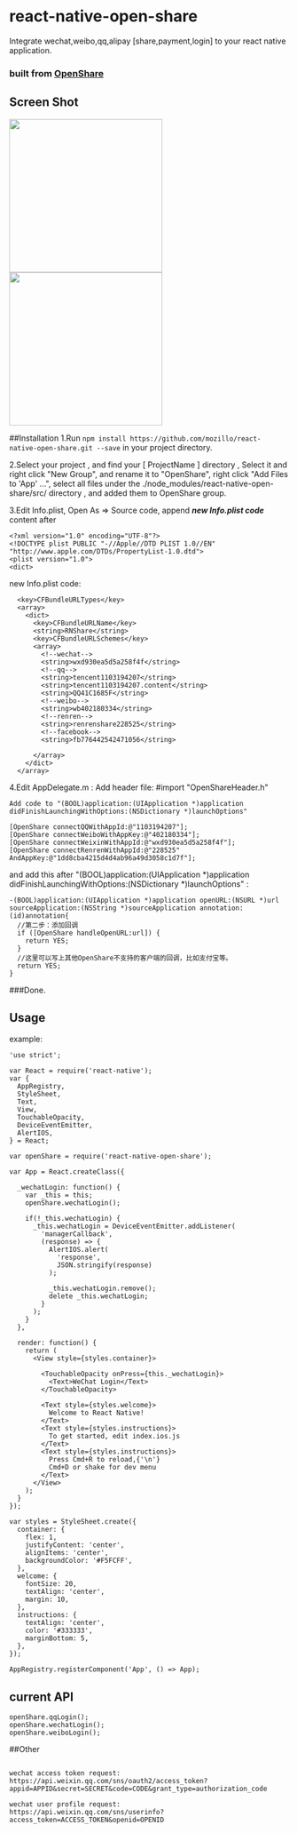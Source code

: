 # react-native-open-share
Integrate wechat,weibo,qq,alipay [share,payment,login] to your react native application.
### built from [OpenShare](https://github.com/100apps/openshare) 
## Screen Shot

<img src="https://raw.githubusercontent.com/mozillo/react-native-open-share/master/screenshot_1.png" width="276"/>
<img src="https://raw.githubusercontent.com/mozillo/react-native-open-share/master/screentshot_2.png" width="276"/>

##Installation
1.Run `npm install https://github.com/mozillo/react-native-open-share.git --save` in your project directory.

2.Select your project , and find your [ ProjectName ] directory , Select it and right click "New Group", and rename it to "OpenShare", right click "Add Files to 'App' ...", select all files under the ./node_modules/react-native-open-share/src/ directory , and added them to OpenShare group.

3.Edit Info.plist, Open As => Source code, append ***new Info.plist code*** content after 

```
<?xml version="1.0" encoding="UTF-8"?>
<!DOCTYPE plist PUBLIC "-//Apple//DTD PLIST 1.0//EN" "http://www.apple.com/DTDs/PropertyList-1.0.dtd">
<plist version="1.0">
<dict>
```

new Info.plist code:
```
  <key>CFBundleURLTypes</key>
  <array>
    <dict>
      <key>CFBundleURLName</key>
      <string>RNShare</string>
      <key>CFBundleURLSchemes</key>
      <array>
        <!--wechat-->
        <string>wxd930ea5d5a258f4f</string>
        <!--qq-->
        <string>tencent1103194207</string>
        <string>tencent1103194207.content</string>
        <string>QQ41C1685F</string>
        <!--weibo-->
        <string>wb402180334</string>
        <!--renren-->
        <string>renrenshare228525</string>
        <!--facebook-->
        <string>fb776442542471056</string>
        
      </array>
    </dict>
  </array>
```

4.Edit AppDelegate.m :
	Add header file:
	#import "OpenShareHeader.h"

	Add code to "(BOOL)application:(UIApplication *)application didFinishLaunchingWithOptions:(NSDictionary *)launchOptions"

```
[OpenShare connectQQWithAppId:@"1103194207"];
[OpenShare connectWeiboWithAppKey:@"402180334"];
[OpenShare connectWeixinWithAppId:@"wxd930ea5d5a258f4f"];
[OpenShare connectRenrenWithAppId:@"228525" AndAppKey:@"1dd8cba4215d4d4ab96a49d3058c1d7f"];
```

and add this after "(BOOL)application:(UIApplication *)application didFinishLaunchingWithOptions:(NSDictionary *)launchOptions" :

```
-(BOOL)application:(UIApplication *)application openURL:(NSURL *)url sourceApplication:(NSString *)sourceApplication annotation:(id)annotation{
  //第二步：添加回调
  if ([OpenShare handleOpenURL:url]) {
    return YES;
  }
  //这里可以写上其他OpenShare不支持的客户端的回调，比如支付宝等。
  return YES;
}
```

###Done.

## Usage

example: 

```
'use strict';

var React = require('react-native');
var {
  AppRegistry,
  StyleSheet,
  Text,
  View,
  TouchableOpacity,
  DeviceEventEmitter,
  AlertIOS,
} = React;

var openShare = require('react-native-open-share');

var App = React.createClass({

  _wechatLogin: function() {
    var _this = this;
    openShare.wechatLogin();

    if(!_this.wechatLogin) {
      _this.wechatLogin = DeviceEventEmitter.addListener(
        'managerCallback',
        (response) => {
          AlertIOS.alert(
            'response',
            JSON.stringify(response)
          );
          
          _this.wechatLogin.remove();
          delete _this.wechatLogin;
        }
      );
    }
  },

  render: function() {
    return (
      <View style={styles.container}>

        <TouchableOpacity onPress={this._wechatLogin}>
          <Text>WeChat Login</Text>
        </TouchableOpacity>

        <Text style={styles.welcome}>
          Welcome to React Native!
        </Text>
        <Text style={styles.instructions}>
          To get started, edit index.ios.js
        </Text>
        <Text style={styles.instructions}>
          Press Cmd+R to reload,{'\n'}
          Cmd+D or shake for dev menu
        </Text>
      </View>
    );
  }
});

var styles = StyleSheet.create({
  container: {
    flex: 1,
    justifyContent: 'center',
    alignItems: 'center',
    backgroundColor: '#F5FCFF',
  },
  welcome: {
    fontSize: 20,
    textAlign: 'center',
    margin: 10,
  },
  instructions: {
    textAlign: 'center',
    color: '#333333',
    marginBottom: 5,
  },
});

AppRegistry.registerComponent('App', () => App);

```
## current API

```
openShare.qqLogin();
openShare.wechatLogin();
openShare.weiboLogin();
```

##Other
```

wechat access token request: 
https://api.weixin.qq.com/sns/oauth2/access_token?appid=APPID&secret=SECRET&code=CODE&grant_type=authorization_code

wechat user profile request:
https://api.weixin.qq.com/sns/userinfo?access_token=ACCESS_TOKEN&openid=OPENID

